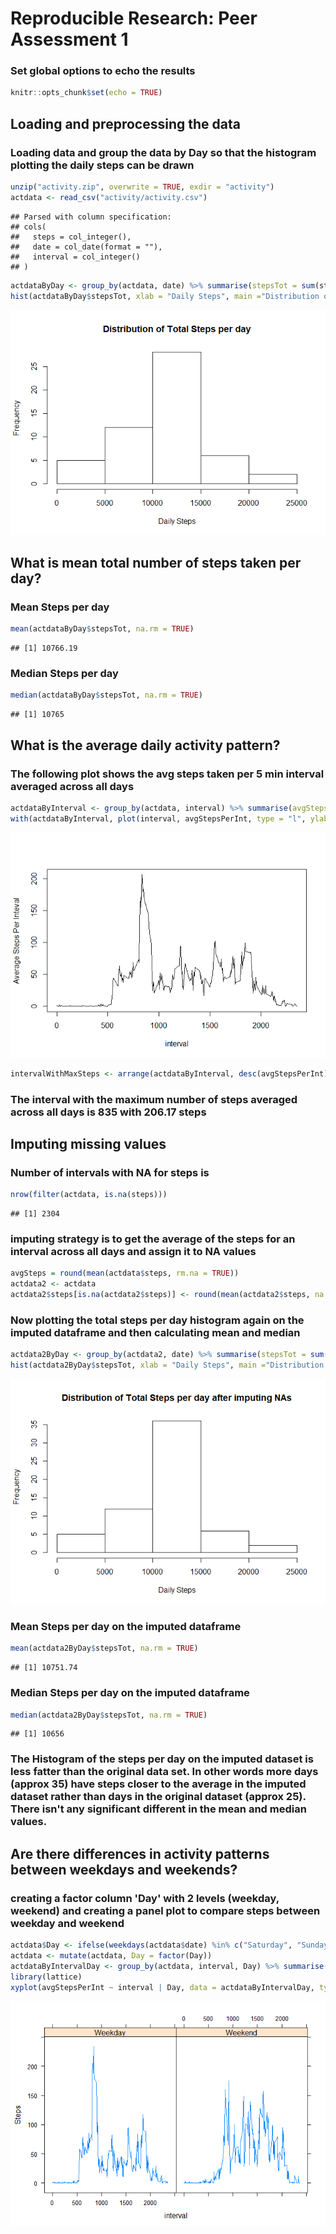 # Reproducible Research: Peer Assessment 1

### Set global options to echo the results

```r
knitr::opts_chunk$set(echo = TRUE)
```

## Loading and preprocessing the data
### Loading data and group the data by Day so that the histogram plotting the daily steps can be drawn

```r
unzip("activity.zip", overwrite = TRUE, exdir = "activity")
actdata <- read_csv("activity/activity.csv")
```

```
## Parsed with column specification:
## cols(
##   steps = col_integer(),
##   date = col_date(format = ""),
##   interval = col_integer()
## )
```

```r
actdataByDay <- group_by(actdata, date) %>% summarise(stepsTot = sum(steps))
hist(actdataByDay$stepsTot, xlab = "Daily Steps", main ="Distribution of Total Steps per day")
```

![](PA1_template_files/figure-html/Histogram_StepsPerDay-1.png)<!-- -->

## What is mean total number of steps taken per day?

### Mean Steps per day

```r
mean(actdataByDay$stepsTot, na.rm = TRUE)
```

```
## [1] 10766.19
```

### Median Steps per day


```r
median(actdataByDay$stepsTot, na.rm = TRUE)
```

```
## [1] 10765
```

## What is the average daily activity pattern?
### The following plot shows the avg steps taken per 5 min interval averaged across all days

```r
actdataByInterval <- group_by(actdata, interval) %>% summarise(avgStepsPerInt = mean(steps, na.rm = TRUE))
with(actdataByInterval, plot(interval, avgStepsPerInt, type = "l", ylab = "Average Steps Per Inteval"))
```

![](PA1_template_files/figure-html/AvgStepsPerInterval-1.png)<!-- -->


```r
intervalWithMaxSteps <- arrange(actdataByInterval, desc(avgStepsPerInt))[1,]
```

### The interval with the maximum number of steps averaged across all days is <strong> 835 </strong> with <strong> 206.17 </strong>steps


## Imputing missing values
### Number of intervals with NA for steps is

```r
nrow(filter(actdata, is.na(steps)))
```

```
## [1] 2304
```

### imputing strategy is to get the average of the steps for an interval across all days and assign it to NA values


```r
avgSteps = round(mean(actdata$steps, rm.na = TRUE))
actdata2 <- actdata
actdata2$steps[is.na(actdata2$steps)] <- round(mean(actdata2$steps, na.rm = TRUE))
```

### Now plotting the total steps per day histogram again on the imputed dataframe and then calculating mean and median


```r
actdata2ByDay <- group_by(actdata2, date) %>% summarise(stepsTot = sum(steps))
hist(actdata2ByDay$stepsTot, xlab = "Daily Steps", main ="Distribution of Total Steps per day after imputing NAs")
```

![](PA1_template_files/figure-html/StepsPerDay_Imputed-1.png)<!-- -->

### Mean Steps per day on the imputed dataframe

```r
mean(actdata2ByDay$stepsTot, na.rm = TRUE)
```

```
## [1] 10751.74
```

### Median Steps per day on the imputed dataframe


```r
median(actdata2ByDay$stepsTot, na.rm = TRUE)
```

```
## [1] 10656
```

### The Histogram of the steps per day on the imputed dataset is less fatter than the original data set. In other words more days (approx 35) have steps closer to the average in the imputed dataset rather than days in the original dataset (approx 25). There isn't any significant different in the mean and median values.

## Are there differences in activity patterns between weekdays and weekends?

### creating a factor column 'Day' with 2 levels (weekday, weekend) and creating a panel plot to compare steps between weekday and weekend

```r
actdata$Day <- ifelse(weekdays(actdata$date) %in% c("Saturday", "Sunday"),"Weekend","Weekday")
actdata <- mutate(actdata, Day = factor(Day))
actdataByIntervalDay <- group_by(actdata, interval, Day) %>% summarise(avgStepsPerInt = mean(steps, na.rm = TRUE))
library(lattice)
xyplot(avgStepsPerInt ~ interval | Day, data = actdataByIntervalDay, type = "l", ylab = "Steps")
```

![](PA1_template_files/figure-html/WeekdayVsWeekendSteps-1.png)<!-- -->
